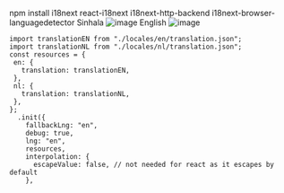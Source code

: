 npm install i18next react-i18next i18next-http-backend i18next-browser-languagedetector
Sinhala
![image](https://user-images.githubusercontent.com/12700182/133940744-2d4e2af5-a818-4500-87b4-453a487f55a8.png)
English
![image](https://user-images.githubusercontent.com/12700182/133940724-cc264dc7-dfac-4e09-b9fe-d070a29ddd26.png)

```
import translationEN from "./locales/en/translation.json";
import translationNL from "./locales/nl/translation.json";
const resources = {
 en: {
   translation: translationEN,
 },
 nl: {
   translation: translationNL,
 },
};
  .init({
    fallbackLng: "en",
    debug: true,
    lng: "en",
    resources,
    interpolation: {
      escapeValue: false, // not needed for react as it escapes by default
    },
```
